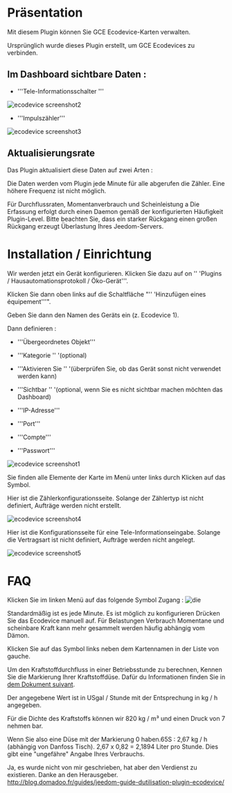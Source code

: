 Präsentation
============

Mit diesem Plugin können Sie GCE Ecodevice-Karten verwalten.

Ursprünglich wurde dieses Plugin erstellt, um GCE Ecodevices zu verbinden.

Im Dashboard sichtbare Daten :
-----------------------------------

-   '''Tele-Informationsschalter '''

![ecodevice screenshot2](../images/ecodevice_screenshot2.jpg)

-   '''Impulszähler'''

![ecodevice screenshot3](../images/ecodevice_screenshot3.jpg)

Aktualisierungsrate
-----------------------------

Das Plugin aktualisiert diese Daten auf zwei Arten :

Die Daten werden vom Plugin jede Minute für alle abgerufen
die Zähler. Eine höhere Frequenz ist nicht möglich.

Für Durchflussraten, Momentanverbrauch und Scheinleistung a
Die Erfassung erfolgt durch einen Daemon gemäß der konfigurierten Häufigkeit
Plugin-Level. Bitte beachten Sie, dass ein starker Rückgang einen großen Rückgang erzeugt
Überlastung Ihres Jeedom-Servers.

Installation / Einrichtung
========================

Wir werden jetzt ein Gerät konfigurieren. Klicken Sie dazu auf
on '' 'Plugins / Hausautomationsprotokoll / Öko-Gerät'''.

Klicken Sie dann oben links auf die Schaltfläche "'' 'Hinzufügen eines
équipement'''".

Geben Sie dann den Namen des Geräts ein (z. Ecodevice 1).

Dann definieren :

-   '''Übergeordnetes Objekt'''

-   '''Kategorie '' '(optional)

-   '''Aktivieren Sie '' '(überprüfen Sie, ob das Gerät sonst nicht verwendet werden kann)

-   '''Sichtbar '' '(optional, wenn Sie es nicht sichtbar machen möchten
    das Dashboard)

-   '''IP-Adresse'''

-   '''Port'''

-   '''Compte'''

-   '''Passwort'''

![ecodevice screenshot1](../images/ecodevice_screenshot1.jpg)

Sie finden alle Elemente der Karte im Menü unter
links durch Klicken auf das Symbol.

Hier ist die Zählerkonfigurationsseite. Solange der Zählertyp
ist nicht definiert, Aufträge werden nicht erstellt.

![ecodevice screenshot4](../images/ecodevice_screenshot4.jpg)

Hier ist die Konfigurationsseite für eine Tele-Informationseingabe. Solange die
Vertragsart ist nicht definiert, Aufträge werden nicht angelegt.

![ecodevice screenshot5](../images/ecodevice_screenshot5.jpg)

FAQ
===

Klicken Sie im linken Menü auf das folgende Symbol
Zugang : ![die](../images/acces_sous_indicateur.jpg)

Standardmäßig ist es jede Minute. Es ist möglich zu konfigurieren
Drücken Sie das Ecodevice manuell auf. Für Belastungen Verbrauch
Momentane und scheinbare Kraft kann mehr gesammelt werden
häufig abhängig vom Dämon.

Klicken Sie auf das Symbol links neben dem Kartennamen in der Liste von
gauche.

Um den Kraftstoffdurchfluss in einer Betriebsstunde zu berechnen,
Kennen Sie die Markierung Ihrer Kraftstoffdüse. Dafür du
Informationen finden Sie in [dem Dokument
suivant](http://fr.cd.danfoss.com/PCMPDF/DKBDPD060A204.pdf).

Der angegebene Wert ist in USgal / Stunde mit der Entsprechung in kg / h angegeben.

Für die Dichte des Kraftstoffs können wir 820 kg / m³ und einen Druck von 7 nehmen
bar.

Wenn Sie also eine Düse mit der Markierung 0 haben.65S : 2,67 kg / h (abhängig von
Danfoss Tisch). 2,67 x 0,82 = 2,1894 Liter pro Stunde. Dies gibt eine
"ungefähre" Angabe Ihres Verbrauchs.

Ja, es wurde nicht von mir geschrieben, hat aber den Verdienst zu existieren.
Danke an den Herausgeber.
<http://blog.domadoo.fr/guides/jeedom-guide-dutilisation-plugin-ecodevice/>
